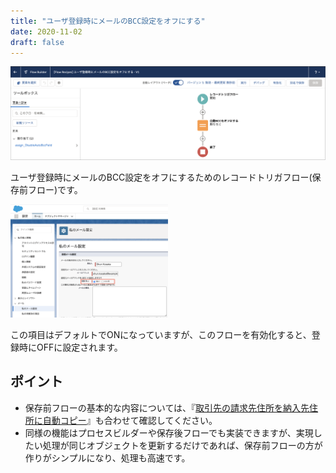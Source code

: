 ```yaml
---
title: "ユーザ登録時にメールのBCC設定をオフにする"
date: 2020-11-02
draft: false
---
```


![](disable_user_email_auto_bcc_screenshot.png)

ユーザ登録時にメールのBCC設定をオフにするためのレコードトリガフロー(保存前フロー)です。

<img src="my_email_setting.png" width="50%">

この項目はデフォルトでONになっていますが、このフローを有効化すると、登録時にOFFに設定されます。

## ポイント
* 保存前フローの基本的な内容については、『[取引先の請求先住所を納入先住所に自動コピー](../sync-account-billing-address-to-shipping-address)』も合わせて確認してください。
* 同様の機能はプロセスビルダーや保存後フローでも実装できますが、実現したい処理が同じオブジェクトを更新するだけであれば、保存前フローの方が作りがシンプルになり、処理も高速です。